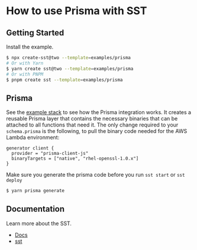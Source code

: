 # How to use Prisma with SST

## Getting Started

Install the example.

```bash
$ npx create-sst@two --template=examples/prisma
# Or with Yarn
$ yarn create sst@two --template=examples/prisma
# Or with PNPM
$ pnpm create sst --template=examples/prisma
```

## Prisma

See the [example stack](stacks/index.ts) to see how the Prisma integration works. It creates a reusable Prisma layer that contains the necessary binaries that can be attached to all functions that need it. The only change required to your `schema.prisma` is the following, to pull the binary code needed for the AWS Lambda environment:

```
generator client {
  provider = "prisma-client-js"
  binaryTargets = ["native", "rhel-openssl-1.0.x"]
}
```

Make sure you generate the prisma code before you run `sst start` or `sst deploy`

```bash
$ yarn prisma generate
```

## Documentation

Learn more about the SST.

- [Docs](https://docs.sst.dev/)
- [sst](https://docs.sst.dev/packages/sst)
